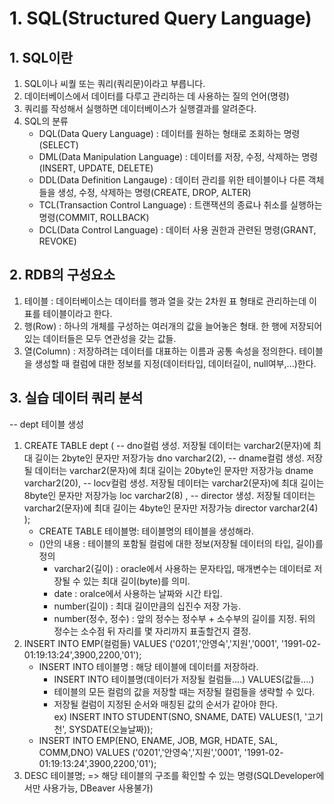 # 1. SQL(Structured Query Language)
## 1. SQL이란
1. SQL이나 씨퀄 또는 쿼리(쿼리문)이라고 부릅니다.
2. 데이터베이스에서 데이터를 다루고 관리하는 데 사용하는 질의 언어(명령)
3. 쿼리를 작성해서 실행하면 데이터베이스가 실행결과를 알려준다.
4. SQL의 분류
    - DQL(Data Query Language) : 데이터를 원하는 형태로 조회하는 명령(SELECT)
    - DML(Data Manipulation Language) : 데이터를 저장, 수정, 삭제하는 명령(INSERT, UPDATE, DELETE)
    - DDL(Data Definition Langauge) : 데이터 관리를 위한 테이블이나 다른 객체들을 생성, 수정, 삭제하는 명령(CREATE, DROP, ALTER)
    - TCL(Transaction Control Language) : 트랜잭션의 종료나 취소를 실행하는 명령(COMMIT, ROLLBACK)
    - DCL(Data Control Language) : 데이터 사용 권한과 관련된 명령(GRANT, REVOKE)

## 2. RDB의 구성요소
1. 테이블 : 데이터베이스는 데이터를 행과 열을 갖는 2차원 표 형태로 관리하는데 이 표를 테이블이라고 한다.
2. 행(Row) : 하나의 개체를 구성하는 여러개의 값을 늘어놓은 형태. 한 행에 저장되어 있는 데이터들은 모두 연관성을 갖는 값들.
3. 열(Column) : 저장하려는 데이터를 대표하는 이름과 공통 속성을 정의한다. 테이블을 생성할 때 컬럼에 대한 정보를 지정(데이터타입, 데이터길이, null여부,...)한다.

## 3. 실습 데이터 쿼리 분석
-- dept 테이블 생성
1. CREATE TABLE dept (
        -- dno컬럼 생성. 저장될 데이터는 varchar2(문자)에 최대 길이는 2byte인 문자만 저장가능
        dno varchar2(2),
        -- dname컬럼 생성. 저장될 데이터는 varchar2(문자)에 최대 길이는 20byte인 문자만 저장가능
        dname varchar2(20),
        -- locv컬럼 생성. 저장될 데이터는 varchar2(문자)에 최대 길이는 8byte인 문자만 저장가능
        loc varchar2(8) ,
        -- director 생성. 저장될 데이터는 varchar2(문자)에 최대 길이는 4byte인 문자만 저장가능
        director varchar2(4)
   );
   - CREATE TABLE 테이블명: 테이블명의 테이블을 생성해라.
   - ()안의 내용 : 테이블의 포함될 컬럼에 대한 정보(저장될 데이터의 타입, 길이)를 정의
        - varchar2(길이) : oracle에서 사용하는 문자타입, 매개변수는 데이터로 저장될 수 있는 최대 길이(byte)를 의미.
        - date : oralce에서 사용하는 날짜와 시간 타입.
        - number(길이) : 최대 길이만큼의 십진수 저장 가능.
        - number(정수, 정수) : 앞의 정수는 정수부 + 소수부의 길이를 지정. 뒤의 정수는 소수점 뒤 자리를 몇 자리까지 표출할건지 결정.
2. INSERT INTO EMP(컬럼들) VALUES  ('0201','안영숙','지원','0001', '1991-02-01:19:13:24',3900,2200,'01');
   - INSERT INTO 테이블명 : 해당 테이블에 데이터를 저장하라.
        - INSERT INTO 테이블명(데이터가 저장될 컬럼들....) 
          VALUES(값들....)
        - 테이블의 모든 컬럼의 값을 저장할 때는 저장될 컬럼들을 생략할 수 있다.
        - 저장될 컬럼이 지정된 순서와 매칭된 값의 순서가 같아야 한다.  
        ex) INSERT INTO STUDENT(SNO, SNAME, DATE) VALUES(1, '고기천', SYSDATE(오늘날짜));
    - INSERT INTO EMP(ENO, ENAME, JOB, MGR, HDATE, SAL, COMM,DNO) VALUES  ('0201','안영숙','지원','0001', '1991-02-01:19:13:24',3900,2200,'01');
3. DESC 테이블명; => 해당 테이블의 구조를 확인할 수 있는 명령(SQLDeveloper에서만 사용가능, DBeaver 사용불가)
